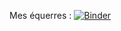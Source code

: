 Mes équerres : 
[![Binder](https://mybinder.org/badge.svg)](https://mybinder.org/v2/gh/ECaMorlaix-TSI-1718/RDM/tree/master/EquerreKillan/master)
